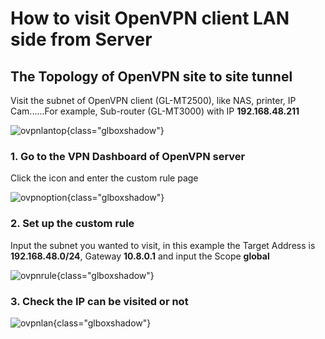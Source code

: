# How to visit OpenVPN client LAN side from Server

## The Topology of OpenVPN site to site tunnel

Visit the subnet of OpenVPN client (GL-MT2500), like NAS, printer, IP Cam......For example, Sub-router (GL-MT3000) with IP **192.168.48.211**

![ovpnlantop](https://static.gl-inet.com/docs/router/en/4/tutorials/openvpn_server-access_client_lan_side/ovpnlantop.jpg){class="glboxshadow"}

### 1. Go to the VPN Dashboard of OpenVPN server

Click the icon and enter the custom rule page

![ovpnoption](https://static.gl-inet.com/docs/router/en/4/tutorials/openvpn_server-access_client_lan_side/ovpnoption.jpg){class="glboxshadow"}


### 2. Set up the custom rule

Input the subnet you wanted to visit, in this example the Target Address is **192.168.48.0/24**, Gateway **10.8.0.1** and input the Scope **global**

![ovpnrule](https://static.gl-inet.com/docs/router/en/4/tutorials/openvpn_server-access_client_lan_side/ovpnrule.jpg){class="glboxshadow"}

### 3. Check the IP can be visited or not

![ovpnlan](https://static.gl-inet.com/docs/router/en/4/tutorials/openvpn_server-access_client_lan_side/ovpnlan.jpg){class="glboxshadow"}